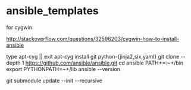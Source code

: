 # ansible_templates









for cygwin: 

http://stackoverflow.com/questions/32596203/cygwin-how-to-install-ansible

type apt-cyg || exit
apt-cyg install git python-{jinja2,six,yaml}
git clone --depth 1 https://github.com/ansible/ansible.git
cd ansible
PATH+=:~+/bin
export PYTHONPATH=~+/lib
ansible --version

git submodule update --init --recursive
